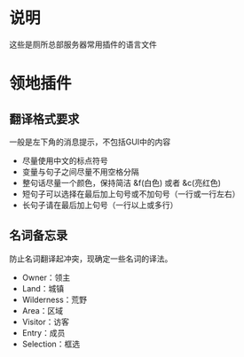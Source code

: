 # 说明

这些是厕所总部服务器常用插件的语言文件

# 领地插件

## 翻译格式要求

一般是左下角的消息提示，不包括GUI中的内容
- 尽量使用中文的标点符号
- 变量与句子之间尽量不用空格分隔
- 整句话尽量一个颜色，保持简洁 &f(白色) 或者 &c(亮红色)
- 短句子可以选择在最后加上句号或不加句号（一行或一行左右）
- 长句子请在最后加上句号（一行以上或多行）

## 名词备忘录

防止名词翻译起冲突，现确定一些名词的译法。
- Owner：领主
- Land：城镇
- Wilderness：荒野
- Area：区域
- Visitor：访客
- Entry：成员
- Selection：框选

